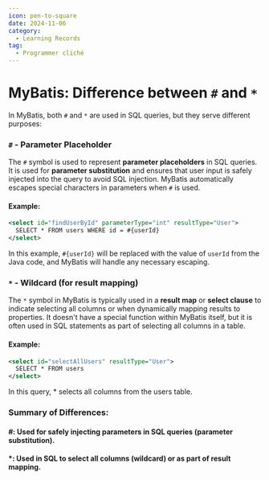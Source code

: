 ```yaml
---
icon: pen-to-square
date: 2024-11-06
category:
  - Learning Records
tag:
  - Programmer cliché
---
```


# MyBatis: Difference between `#` and `*`

In MyBatis, both `#` and `*` are used in SQL queries, but they serve different purposes:

### `#` - Parameter Placeholder
The `#` symbol is used to represent **parameter placeholders** in SQL queries. It is used for **parameter substitution** and ensures that user input is safely injected into the query to avoid SQL injection. MyBatis automatically escapes special characters in parameters when `#` is used.

#### Example:
```xml
<select id="findUserById" parameterType="int" resultType="User">
  SELECT * FROM users WHERE id = #{userId}
</select>
```
In this example, `#{userId}` will be replaced with the value of `userId` from the Java code, and MyBatis will handle any necessary escaping.

### `*` - Wildcard (for result mapping)
The `*` symbol in MyBatis is typically used in a **result map** or **select clause** to indicate selecting all columns or when dynamically mapping results to properties. It doesn't have a special function within MyBatis itself, but it is often used in SQL statements as part of selecting all columns in a table.

#### Example:
```xml
<select id="selectAllUsers" resultType="User">
  SELECT * FROM users
</select>
```
In this query, * selects all columns from the users table.

### Summary of Differences:
#### #: Used for safely injecting parameters in SQL queries (parameter substitution).
#### *: Used in SQL to select all columns (wildcard) or as part of result mapping.
